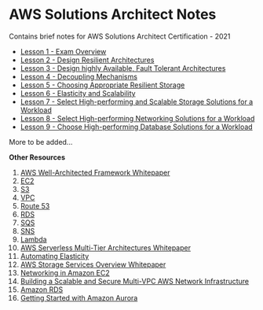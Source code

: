 # AWS Solutions Architect Notes
Contains brief notes for AWS Solutions Architect Certification - 2021

- [Lesson 1 - Exam Overview](https://github.com/neemagaurav1996/AWS-Solutions-Architect-Notes/blob/main/Lesson%201%20-%20Exam%20Overview.md)
- [Lesson 2 - Design Resilient Architectures](https://github.com/neemagaurav1996/AWS-Solutions-Architect-Notes/blob/main/Lesson%202%20-%20Design%20Resilient%20architectures.md)
- [Lesson 3 - Design highly Available, Fault Tolerant Architectures](https://github.com/neemagaurav1996/AWS-Solutions-Architect-Notes/blob/main/Lesson%203%20-%20Design%20highly%20Available%2C%20Fault%20Tolerant%20Architectures.md)
- [Lesson 4 - Decoupling Mechanisms](https://github.com/neemagaurav1996/AWS-Solutions-Architect-Notes/blob/main/Lesson%204%20-%20Decoupling%20Mechanisnms.md)
- [Lesson 5 - Choosing Appropriate Resilient Storage](https://github.com/neemagaurav1996/AWS-Solutions-Architect-Notes/blob/main/Lesson%205%20-%20Choosing%20Appropriate%20Resilient%20Storage.md)
- [Lesson 6 - Elasticity and Scalability](https://github.com/neemagaurav1996/AWS-Solutions-Architect-Notes/blob/main/Lesson%206%20-%20Elasticity%20and%20Scalability.md)
- [Lesson 7 - Select High-performing and Scalable Storage Solutions for a Workload](https://github.com/neemagaurav1996/AWS-Solutions-Architect-Notes/blob/main/Lesson%207%20-%20Select%20High-performing%20and%20Scalable%20Storage%20Solutions%20for%20a%20Workload.md)
- [Lesson 8 - Select High-performing Networking Solutions for a Workload](https://github.com/neemagaurav1996/AWS-Solutions-Architect-Notes/blob/main/Lesson%208:%20Select%20High-performing%20Networking%20Solutions%20for%20a%20Workload.md)
- [Lesson 9 - Choose High-performing Database Solutions for a Workload](https://github.com/neemagaurav1996/AWS-Solutions-Architect-Notes/blob/main/Lesson%209%20-%20Choose%20High-performing%20Database%20Solutions%20for%20a%20Workload.md)

More to be added...

**Other Resources**

1. [AWS Well-Architected Framework Whitepaper](https://d1.awsstatic.com/whitepapers/architecture/AWS_Well-Architected_Framework.pdf)
2. [EC2](https://aws.amazon.com/ec2/faqs/)
3. [S3](https://aws.amazon.com/s3/faqs/)
4. [VPC](https://aws.amazon.com/vpc/faqs/)
5. [Route 53](https://aws.amazon.com/route53/faqs/)
6. [RDS](https://aws.amazon.com/rds/faqs/)
7. [SQS](https://aws.amazon.com/sqs/faqs/)
8. [SNS](https://aws.amazon.com/sns/faqs/)
9. [Lambda](https://aws.amazon.com/lambda/faqs/)
10. [AWS Serverless Multi-Tier Architectures Whitepaper](https://d0.awsstatic.com/whitepapers/AWS_Serverless_Multi-Tier_Architectures.pdf)
11. [Automating Elasticity](https://docs.aws.amazon.com/whitepapers/latest/cost-optimization-automating-elasticity/introduction.html)
12. [AWS Storage Services Overview Whitepaper](https://docs.aws.amazon.com/whitepapers/latest/aws-storage-services-overview/aws-storage-services-overview.pdf#welcome)
13. [Networking in Amazon EC2](https://docs.aws.amazon.com/AWSEC2/latest/UserGuide/ec2-networking.html)
14. [Building a Scalable and Secure Multi-VPC AWS Network Infrastructure](https://docs.aws.amazon.com/whitepapers/latest/building-scalable-secure-multi-vpc-network-infrastructure/building-scalable-secure-multi-vpc-network-infrastructure.pdf?did=wp_card&trk=wp_card)
15. [Amazon RDS](https://docs.aws.amazon.com/AmazonRDS/latest/UserGuide/Welcome.html)
16. [Getting Started with Amazon Aurora](https://d1.awsstatic.com/whitepapers/getting-started-with-amazon-aurora.pdf)
